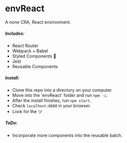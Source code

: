 # envReact
A none CRA, React environment.

##### Includes:
* React Router
* Webpack + Babel
* Styled Components :nail_care:
* Jest
* Reusable Components

##### Install:
* Clone this repo into a directory on your computer.
* Move into the 'envReact' folder and run `npm -i`.
* After the install finishes, run `npm start`.
* Check `localhost:8080` in your browser.
* Look for the ツ


##### ToDo:
* Incorporate more components into the reusable batch.
